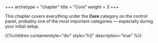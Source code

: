 +++
archetype = "chapter"
title = "Core"
weight = 3
+++

This chapter covers everything under the **Core** category on the control panel, probably one of the most important
categories — especially during your initial setup.

{{%children containerstyle="div" style="h2" description="true" %}}
